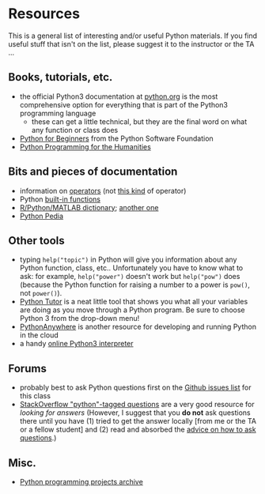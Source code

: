 Resources
=========

This is a general list of interesting and/or useful Python materials. If you find useful stuff that isn't on the list, please suggest it to the instructor or the TA ...

## Books, tutorials, etc.

* the official Python3 documentation at [python.org](https://docs.python.org/3/) is the most comprehensive option for everything that is part of the Python3 programming language
	* these can get a little technical, but they are the final word on what any function or class does
* [Python for Beginners](https://www.python.org/about/gettingstarted/) from the Python Software Foundation
* [Python Programming for the Humanities](http://fbkarsdorp.github.io/python-course/)

## Bits and pieces of documentation

* information on [operators](http://www.tutorialspoint.com/python/python_basic_operators.htm) (not [this kind](https://www.youtube.com/watch?v=o-chH7BMgVI) of operator)
* Python [built-in functions](https://docs.python.org/3.3/library/functions.html)
* [R/Python/MATLAB dictionary](http://mathesaurus.sourceforge.net/); [another one](http://hyperpolyglot.org/numerical-analysis)
* [Python Pedia](https://pythonpedia.com/)

## Other tools

* typing `help("topic")` in Python will give you information about any Python function, class, etc..  Unfortunately you have to know what to ask: for example, `help("power")` doesn't work but `help("pow")` does (because the Python function for raising a number to a power is `pow()`, not `power()`).
* [Python Tutor](http://pythontutor.com/visualize.html#mode=edit) is a neat little tool that shows you what all your variables are doing as you move through a Python program. Be sure to choose Python 3 from the drop-down menu!
* [PythonAnywhere](https://www.pythonanywhere.com) is another resource for developing and running Python in the cloud
* a handy [online Python3 interpreter](http://www.tutorialspoint.com/execute_python3_online.php)

## Forums

* probably best to ask Python questions first on the [Github issues list](http://github.com/bbolker/math1mp/issues) for this class
* [StackOverflow "python"-tagged questions](http://stackoverflow.com/questions/tagged/python) are a very good resource for *looking for answers* (However, I suggest that you **do not** ask questions there until you have (1) tried to get the answer locally [from me or the TA or a fellow student] and (2) read and absorbed the [advice on how to ask questions](http://stackoverflow.com/help/how-to-ask).)

## Misc.

* [Python programming projects archive](http://www.cse.msu.edu/~cse231/PracticeOfComputingUsingPython/)
